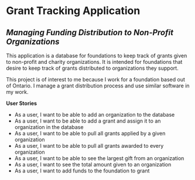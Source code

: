 # **Grant Tracking Application**
## *Managing Funding Distribution to Non-Profit Organizations*

This application is a database for foundations to keep track of grants given to non-profit and charity organizations. 
It is intended for foundations that desire to keep track of grants distributed to organizations they support.

This project is of interest to me because I work for a foundation based out of Ontario. I manage a grant distribution 
process and use similar software in my work.

**User Stories**
 - As a user, I want to be able to add an organization to the database
 - As a user, I want to be able to add a grant and assign it to an organization in the database
 - As a user, I want to be able to pull all grants applied by a given organization
 - As a user, I want to be able to pull all grants awarded to every organization
 - As a user, I want to be able to see the largest gift from an organization
 - As a user, I want to see the total amount given to an organization
 - As a user, I want to add funds to the foundation to grant


